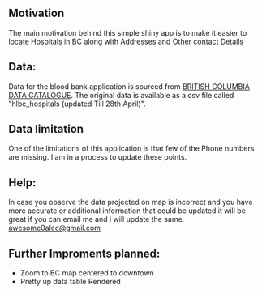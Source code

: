 
## Motivation
The main motivation behind this simple shiny app is to make it easier to locate Hospitals in BC along with Addresses and Other contact Details

## Data:
Data for the blood bank application is sourced from [BRITISH COLUMBIA DATA CATALOGUE](https://catalogue.data.gov.bc.ca/dataset/hospitals-in-bc). The original data is available as a csv file called "hlbc_hospitals (updated Till 28th April)". 



## Data limitation
One of the limitations of this application is that few of the Phone numbers are missing. 
I am in a process to update these points.

## Help:
In case you observe the data projected on map is incorrect and you have more accurate or additional information that could be updated it will be great if you can email me and i will update the same.
awesome0alec@gmail.com

## Further Improments planned:

* Zoom to BC map centered to downtown
* Pretty up data table Rendered
